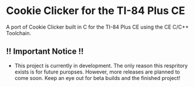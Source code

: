 # Cookie Clicker for the TI-84 Plus CE
A port of Cookie Clicker built in C for the TI-84 Plus CE using the CE C/C++ Toolchain.
## !! Important Notice !!
* This project is currently in development. The only reason this respritory exists is for future puropses. However, more releases are planned to come soon. Keep an eye out for beta builds and the finished project!
